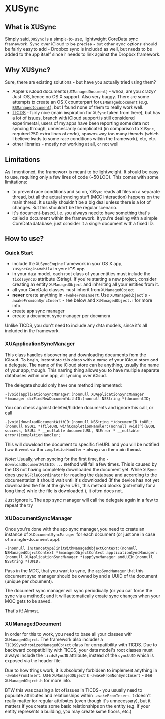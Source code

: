 # XUSync

## What is XUSync

Simply said, `XUSync` is a simple-to-use, lightweight CoreData sync framework. Sync over iCloud to be precise - but other sync options should be fairly easy to add - Dropbox sync is included as well, but needs to be added to the app itself since it needs to link against the Dropbox framework.

## Why XUSync?

Sure, there are existing solutions - but have you actually tried using them?

- Apple's iCloud documents (`UIManagedDocument`) - whoa, are you crazy? Just iOS, hence no OS X support. Also very buggy. There are some attempts to create an OS X counterpart for `UIManagedDocument` (e.g. [`BSManagedDocument`](https://github.com/karelia/BSManagedDocument)), but I found none of them to really work well.
- [TICDS](https://github.com/nothirst/TICoreDataSync) - fairly nice (main inspiration for `XUSync` taken from there), but has a lot of issues, branch with iCloud support is still considered experimental, users of my apps have been reporting some data not syncing through, unnecessarily complicated (in comparison to `XUSync`, required 350 extra lines of code), spawns way too many threads (which I believe leads to some race conditions within the framework), etc, etc.
- other libraries - mostly not working at all, or not well

## Limitations

As I mentioned, the framework is meant to be lightweight. It should be easy to use, requiring only a few lines of code (~50 LOC). This comes with some limitations:

- to prevent race conditions and so on, `XUSync` reads all files on a separate thread, but all the actual syncing stuff (MOC interaction) happens on the main thread. It usually shouldn't be a big deal unless there is a lot of changes. But this shouldn't be the regular scenario.
- it's document-based, i.e. you always need to have something that's called a document within the framework. If you're dealing with a simple CoreData database, just consider it a single document with a fixed ID.

## How to use?

### Quick Start

- include the `XUSyncEngine` framework in your OS X app, `XUSyncEngineMobile` in your iOS app. 
- in your data model, each root class of your entities must include the `ticdsSyncID` attribute (String). If you're starting a new project, consider creating an entity `XUManagedObject` and inheriting all your entities from it.
- all your CoreData classes must inherit from `XUManagedObject`
- __never__ create anything in `-awakeFromInsert`. Use `XUManagedObject`'s `-awakeFromNonSyncInsert` - see below and `XUManagedObject.h` for more info.
- create app sync manager
- create a document sync manager per document

Unlike TICDS, you don't need to include any data models, since it's all included in the framework.


### XUApplicationSyncManager

This class handles discovering and downloading documents from the iCloud. To begin, instantiate this class with a name of your iCloud store and a delegate. The name of the iCloud store can be anything, usually the name of your app, though. This naming thing allows you to have multiple separate databases within one app, all syncing over iCloud.

The delegate should only have one method implemented:

```
-(void)applicationSyncManager:(nonnull XUApplicationSyncManager *)manager didFindNewDocumentWithID:(nonnull NSString *)documentID;
```

You can check against deleted/hidden documents and ignore this call, or call

```
-(void)downloadDocumentWithID:(nonnull NSString *)documentID toURL:(nonnull NSURL *)fileURL withCompletionHandler:(nonnull void(^)(BOOL success, NSURL * __nullable documentURL, NSError * __nullable error))completionHandler;
```

This will download the document to specific fileURL and you will be notified how it went via the `completionHandler` - always on the main thread.

_Note:_ Usually, when syncing for the first time, the `-downloadDocumentWithID:...` method will fail a few times. This is caused by the OS not having completely downloaded the document yet. While `XUSync` does use `NSFileCoordinator` for reading the database and according to the documentation it should wait until it's downloaded (If the device has not yet downloaded the file at the given URL, this method blocks (potentially for a long time) while the file is downloaded.), it often does not.

Just ignore it. The app sync manager will call the delegate again in a few to repeat the try.


### XUDocumentSyncManager

Once you're done with the app sync manager, you need to create an instance of `XUDocumentSyncManager` for each document (or just one in case of a single-document app).

```
-(nonnull instancetype)initWithManagedObjectContext:(nonnull NSManagedObjectContext *)managedObjectContext applicationSyncManager:(nonnull XUApplicationSyncManager *)appSyncManager andUUID:(nonnull NSString *)UUID;
```

Pass in the MOC, that you want to sync, the `appSyncManager` that this document sync manager should be owned by and a UUID of the document (unique per document).

The document sync manager will sync periodically (or you can force the sync via a method); and it will automatically create sync changes when your MOC gets to be saved.

That's it! Almost.

### XUManagedDocument

In order for this to work, you need to base all your classes with `XUManagedObject`. The framework also includes a `TICDSSynchronizedManagedObject` class for compatibility with TICDS. Due to backward compatibility with TICDS, your data model's root classes must always include the `ticdsSyncID` attribute, instead of the `syncUUID` which is exposed via the header file.

Due to how things work, it is absolutely forbidden to implement anything in `-awakeFromInsert`. Use `XUManagedObject`'s `-awakeFromNonSyncInsert` - see `XUManagedObject.h` for more info.

BTW this was causing a lot of issues in TICDS - you usually need to populate attributes and relationships within `-awakeFromInsert`. It doesn't really matter for regular attributes (even though it's unnecessary), but it matters if you create some basic relationships on the entity (e.g. if your entity represents a building, you may create some floors, etc.).


